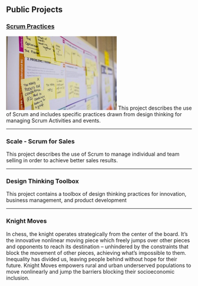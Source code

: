 ## Public Projects
### **[Scrum Practices](https://github.com/200Meters/Scrum-Practices/wiki)**
![Scrum](https://github.com/200Meters/200Meters.github.io/blob/master/assets/daria-nepriakhina-zoCDWPuiRuA-unsplash.jpg)
This project describes the use of Scrum and includes specific practices drawn from design thinking for managing Scrum Activities and events.
* * *
### **Scale - Scrum for Sales**
This project describes the use of Scrum to manage individual and team selling in order to achieve better sales results.
* * *
### **Design Thinking Toolbox**
This project contains a toolbox of design thinking practices for innovation, business management, and product development
* * *
### **Knight Moves**
In chess, the knight operates strategically from the center of the board. It’s the innovative nonlinear moving piece which freely jumps over other pieces and opponents to reach its destination – unhindered by the constraints that block the movement of other pieces, achieving what’s impossible to them. Inequality has divided us, leaving people behind without hope for their future. Knight Moves empowers rural and urban underserved populations to move nonlinearly and jump the barriers blocking their socioeconomic inclusion.
